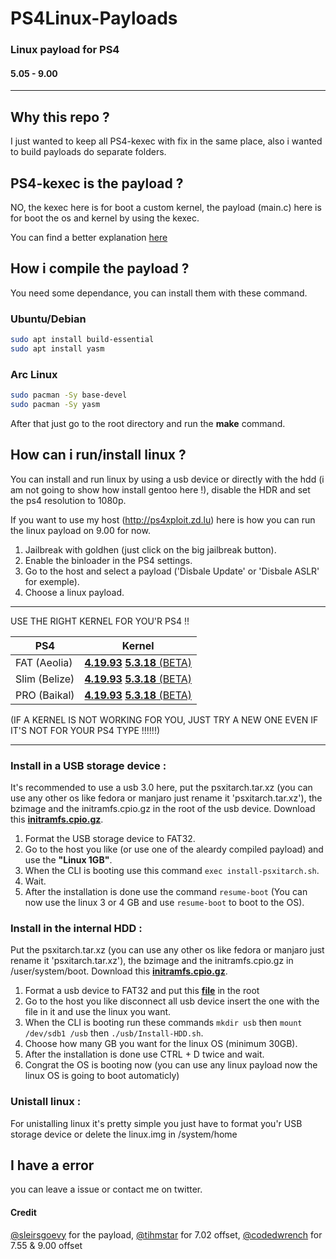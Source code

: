 # PS4Linux-Payloads
### Linux payload for PS4
#### 5.05 - 9.00

------------

## Why this repo ?
I just wanted to keep all PS4-kexec with fix in the same place, also i wanted to build payloads do separate folders.

## PS4-kexec is the payload ?
NO, the kexec here is for boot a custom kernel, the payload (main.c) here is for boot the os and kernel by using the kexec.

You can find a better explanation [here](https://en.wikipedia.org/wiki/Kexec)

## How i compile the payload ?

You need some dependance, you can install them with these command.

### Ubuntu/Debian
```bash
sudo apt install build-essential
sudo apt install yasm
```

### Arc Linux
```bash
sudo pacman -Sy base-devel
sudo pacman -Sy yasm
```
After that just go to the root directory and run the **make** command.

## How can i run/install linux ?
You can install and run linux by using a usb device or directly with the hdd (i am not going to show how install gentoo here !), disable the HDR and set the ps4 resolution to 1080p. 

If you want to use my host (http://ps4xploit.zd.lu) here is how you can run the linux payload on 9.00 for now.

1) Jailbreak with goldhen (just click on the big jailbreak button).
2) Enable the binloader in the PS4 settings.
3) Go to the host and select a payload ('Disbale Update' or 'Disbale ASLR' for exemple).
4) Choose a linux payload.

___

USE THE RIGHT KERNEL FOR YOU'R PS4 !!

| PS4         | Kernel     |
|--------------|-----------|
| FAT (Aeolia) | [**4.19.93**](https://mega.nz/file/EJhBzTIQ#rpbOcpIpulojUxRUiZjLQ7RqS6tlNc6JmcCrgSxyG-g) [**5.3.18** (BETA)](https://github.com/ps4boot/ps4-linux/releases/download/v1/bzImageAeolia)|
| Slim (Belize) | [**4.19.93**](https://github.com/Nazky/ps4-linux/releases/download/4.19.93-belize/bzImage) [**5.3.18** (BETA)](https://github.com/ps4boot/ps4-linux/releases/download/v1/bzImage) |
| PRO (Baikal) | [**4.19.93**](https://mega.nz/file/4FhBjbaS#zgy2TFTPN1fdWLyLZaJJBfIv2cZQOExdXvfYRVqIHNU) [**5.3.18** (BETA)](https://github.com/ps4boot/ps4-linux/releases/download/v1/bzImageBaikal)  |

(IF A KERNEL IS NOT WORKING FOR YOU, JUST TRY A NEW ONE EVEN IF IT'S NOT FOR YOUR PS4 TYPE !!!!!!)

___

### Install in a USB storage device :
It's recommended to use a usb 3.0 here, put the psxitarch.tar.xz (you can use any other os like fedora or manjaro just rename it 'psxitarch.tar.xz'), the bzimage and the initramfs.cpio.gz in the root of the usb device.
Download this [**initramfs.cpio.gz**](https://github.com/hippie68/psxitarch-how-to/releases/download/v1.00/initramfs.cpio.gz).

1) Format the USB storage device to FAT32.
2) Go to the host you like (or use one of the aleardy compiled payload) and use the **"Linux 1GB"**.
3) When the CLI is booting use this command ```exec install-psxitarch.sh```.
5) Wait.
6) After the installation is done use the command ```resume-boot``` (You can now use the linux 3 or 4 GB and use ```resume-boot``` to boot to the OS).

### Install in the internal HDD :
Put the psxitarch.tar.xz (you can use any other os like fedora or manjaro just rename it 'psxitarch.tar.xz'), the bzimage and the initramfs.cpio.gz in /user/system/boot.
Download this [**initramfs.cpio.gz**](https://mega.nz/file/g0J3USrD#qRQhmJXUaAD0lz4N6HlER6OlLjVlXDWF99WRI1auV94).

1) Format a usb device to FAT32 and put this [**file**](https://mega.nz/file/phZ13ShL#YZKkKhFrmkrVmRpIrjc8EnrvDr5iuEEn4xXXtRh4Jo0) in the root
2) Go to the host you like disconnect all usb device insert the one with the file in it and use the linux you want.
3) When the CLI is booting run these commands ```mkdir usb``` then ```mount /dev/sdb1 /usb``` then ```./usb/Install-HDD.sh```.
4) Choose how many GB you want for the linux OS (minimum 30GB).
5) After the installation is done use CTRL + D twice and wait.
6) Congrat the OS is booting now (you can use any linux payload now the linux OS is going to boot automaticly)

### Unistall linux :
For unistalling linux it's pretty simple you just have to format you'r USB storage device or delete the linux.img in /system/home

## I have a error

you can leave a issue or contact me on twitter.

#### Credit
[@sleirsgoevy](https://github.com/sleirsgoevy/ "@sleirsgoevy") for the payload, [@tihmstar](https://github.com/tihmstar "@tihmstar") for 7.02 offset, [@codedwrench](https://github.com/codedwrench "@codedwrench") for 7.55 & 9.00 offset
